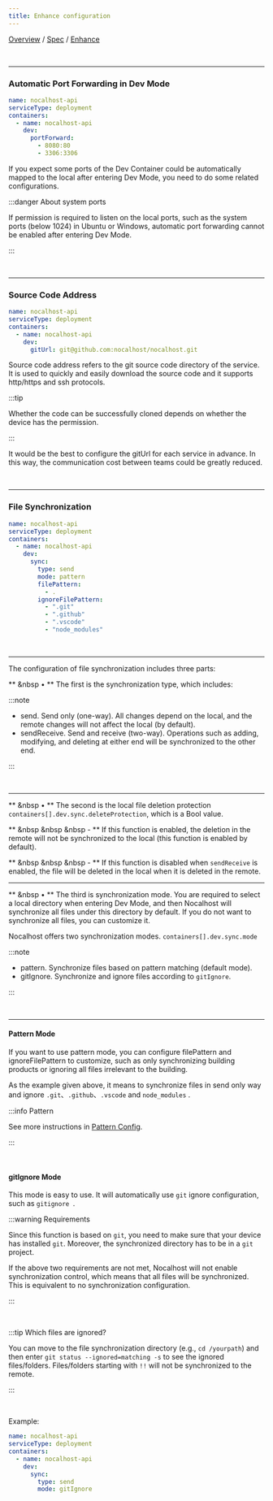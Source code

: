 ```yaml
---
title: Enhance configuration
---
```

[Overview](config-en.md) / [Spec](config-spec-en.md) / [Enhance](config-enhance.md)

<br/>

******

### Automatic Port Forwarding in Dev Mode

```yaml
name: nocalhost-api
serviceType: deployment
containers:
  - name: nocalhost-api
    dev:
      portForward:
        - 8080:80
        - 3306:3306
```

If you expect some ports of the Dev Container could be automatically mapped to the local after entering Dev Mode, you need to do some related configurations. 


:::danger About system ports

If permission is required to listen on the local ports, such as the system ports (below 1024) in Ubuntu or Windows,  automatic port forwarding cannot be enabled after entering Dev Mode.

:::

<br/>

******

### Source Code Address

```yaml
name: nocalhost-api
serviceType: deployment
containers:
  - name: nocalhost-api
    dev:
      gitUrl: git@github.com:nocalhost/nocalhost.git
```

Source code address refers to the git source code directory of the service. It is used to quickly and easily download the source code and it supports http/https and ssh protocols.

:::tip

Whether the code can be successfully cloned depends on whether the device has the permission.

:::

It would be the best to configure the gitUrl for each service in advance. In this way, the communication cost between teams could be greatly reduced.

<br/>

******

### File Synchronization

```yaml
name: nocalhost-api
serviceType: deployment
containers:
  - name: nocalhost-api
    dev:
      sync:
        type: send
        mode: pattern
        filePattern:
          - .
        ignoreFilePattern:
          - ".git"
          - ".github"
          - ".vscode"
          - "node_modules"
```

<br/>

******

The configuration of file synchronization includes three parts:

** &nbsp • ** The first is the synchronization type, which includes:

:::note

 - send. Send only (one-way). All changes depend on the local, and the remote changes will not affect the local (by default).
 - sendReceive. Send and receive (two-way). Operations such as adding, modifying, and deleting at either end will be synchronized to the other end.

:::

<br/>

******

** &nbsp • ** The second is the local file deletion protection `containers[].dev.sync.deleteProtection`, which is a Bool value.

** &nbsp &nbsp &nbsp - ** If this function is enabled, the deletion in the remote will not be synchronized to the local (this function is enabled by default).

** &nbsp &nbsp &nbsp - ** If this function is disabled when `sendReceive` is enabled, the file will be deleted in the local when it is deleted in the remote.

******

** &nbsp • ** The third is synchronization mode. You are required to select a local directory when entering Dev Mode, and then Nocalhost will synchronize all files under this directory by default. If you do not want to synchronize all files, you can customize it.

Nocalhost offers two synchronization modes. `containers[].dev.sync.mode`

:::note

 - pattern. Synchronize files based on pattern matching (default mode).
 - gitIgnore. Synchronize and ignore files according to `gitIgnore`.

:::

<br/>

******



#### Pattern Mode

If you want to use pattern mode, you can configure filePattern and ignoreFilePattern to customize, such as only synchronizing building products or ignoring all files irrelevant to the building.

As the example given above, it means to synchronize files in send only way and ignore  `.git`、`.github`、`.vscode` and `node_modules` .

:::info Pattern

See more instructions in [Pattern Config](config-pattern.md).

:::

<br/>

#### gitIgnore Mode

This mode is easy to use. It will automatically use `git` ignore configuration, such as `gitignore `.

:::warning Requirements

Since this function is based on `git`, you need to make sure that your device has installed  `git`. Moreover, the synchronized directory has to be in a `git` project.

If the above two requirements are not met, Nocalhost will not enable synchronization control, which means that all files will be synchronized. This is equivalent to no synchronization configuration. 

:::

<br/>

:::tip Which files are ignored?

You can move to the file synchronization directory (e.g., `cd /yourpath`) and then enter `git status --ignored=matching -s` to see the ignored files/folders. Files/folders starting with `!!` will not be synchronized to the remote.

:::

<br/>

Example:
```yaml
name: nocalhost-api
serviceType: deployment
containers:
  - name: nocalhost-api
    dev:
      sync:
        type: send
        mode: gitIgnore
```